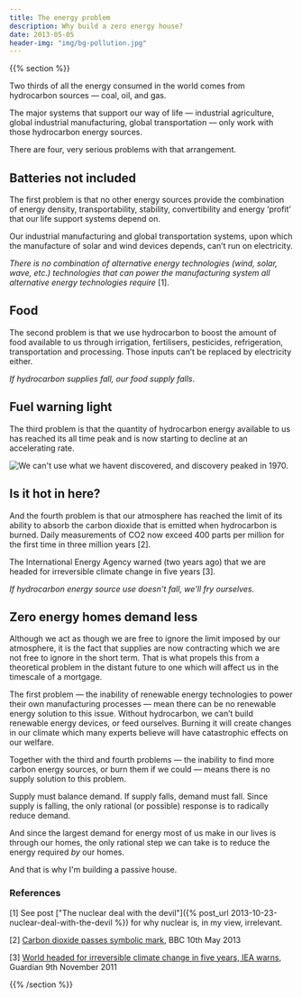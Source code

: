 ```yaml
---
title: The energy problem
description: Why build a zero energy house?
date: 2013-05-05
header-img: "img/bg-pollution.jpg"
---
```



{{% section %}}

Two thirds of all the energy consumed in the world comes from hydrocarbon sources — coal, oil, and gas.

The major systems that support our way of life — industrial agriculture, global industrial manufacturing, global transportation — only work with those hydrocarbon energy sources.

There are four, very serious problems with that arrangement.

## Batteries not included

The first problem is that no other energy sources provide the combination of energy density, transportability, stability, convertibility and energy ‘profit’ that our life support systems depend on.

Our industrial manufacturing and global transportation systems, upon which the manufacture of solar and wind devices depends, can’t run on electricity.

_There is no combination of alternative energy technologies (wind, solar, wave, etc.)  technologies that can power the manufacturing system all alternative energy technologies require_ [1].


## Food

The second problem is that we use hydrocarbon to boost the amount of food available to us through irrigation, fertilisers, pesticides, refrigeration, transportation and processing. Those inputs can’t be replaced by electricity either.

_If hydrocarbon supplies fall, our food supply falls_.

## Fuel warning light

The third problem is that the quantity of hydrocarbon energy available to us has reached its all time peak and is now starting to decline at an accelerating rate.

![We can't use what we havent discovered, and discovery peaked in 1970.](/assets/global-discovery-and-production.png)



## Is it hot in here?

And the fourth problem is that our atmosphere has reached the limit of its ability to absorb the carbon dioxide that is emitted when hydrocarbon is burned. Daily measurements of CO2 now exceed 400 parts per million for the first time in three million years [2].

The International Energy Agency warned (two years ago) that we are headed for irreversible climate change in five years [3].

_If hydrocarbon energy source use doesn't fall, we'll fry ourselves._

## Zero energy homes demand less

Although we act as though we are free to ignore the limit imposed by our atmosphere, it is the fact that supplies are now contracting which we are not free to ignore in the short term. That is what propels this from a theoretical problem in the distant future to one which will affect us in the timescale of a mortgage.

The first problem — the inability of renewable energy technologies to power their own manufacturing processes — mean there can be no renewable energy solution to this issue. Without hydrocarbon, we can’t build renewable energy devices, or feed ourselves. Burning it will create changes in our climate which many experts believe will have catastrophic effects on our welfare.

Together with the third and fourth problems — the inability to find more carbon energy sources, or burn them if we could — means there is no supply solution to this problem.

Supply must balance demand. If supply falls, demand must fall. Since supply is falling, the only rational (or possible) response  is to radically reduce demand.

And since the largest demand for energy most of us make in our lives is through our homes, the only rational step we can take is to reduce the energy required *by* our homes.

And that is why I'm building a passive house.

### References

[1] See post ["The nuclear deal with the devil"]({% post_url 2013-10-23-nuclear-deal-with-the-devil %}) for why nuclear is, in my view, irrelevant.

[2] [Carbon dioxide passes symbolic mark](http://www.bbc.co.uk/news/science-environment-22486153), BBC 10th May 2013

[3] [World headed for irreversible climate change in five years, IEA warns](http://www.guardian.co.uk/environment/2011/nov/09/fossil-fuel-infrastructure-climate-change), Guardian 9th November 2011


{{% /section %}}